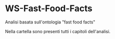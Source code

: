 # WS-Fast-Food-Facts
Analisi basata sull'ontologia "fast food facts"

Nella cartella sono presenti tutti i capitoli dell'analisi.
